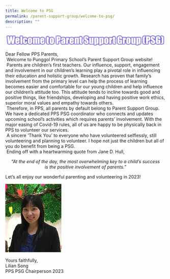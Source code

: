 ```yaml
---
title: Welcome to PSG
permalink: /parent-support-group/welcome-to-psg/
description: ""
---
```

![](/images/psg.jpeg)

Dear Fellow PPS Parents,  
 Welcome to Punggol Primary School’s Parent Support Group website!  
 Parents are children’s first teachers. Our influence, support, engagement and involvement in our children’s learning play a pivotal role in influencing their education and holistic growth. Research has proven that family’s involvement from the primary level can help the process of learning becomes easier and comfortable for our young children and help influence our children’s attitude too. This attitude tends to incline towards good and positive things, like friendships, developing and having positive work ethics, superior moral values and empathy towards others.  
 Therefore, in PPS, all parents by default belong to Parent Support Group. We have a dedicated PPS PSG coordinator who connects and updates upcoming school’s activities which requires parents’ involvement. With the major easing of Covid-19 rules, all of us are happy to be physically back in PPS to volunteer our services.  
 A sincere ‘Thank You’ to everyone who have volunteered selflessly, still volunteering and planning to volunteer. I hope not just the children but all of you do benefit from being a PSG.  
 Ending off with a heartwarming quote from Jane D. Hull,

<center><em>“At the end of the day, the most overwhelming key to a child’s success<br>is the positive involvement of parents.”</em></center>

Let’s all enjoy our wonderful parenting and volunteering in 2023!

<img src="/images/PSG%20Chairperson.jpeg" 
     style="width:35%">



Yours faithfully,   
Lilian Song   
PPS PSG Chairperson 2023

